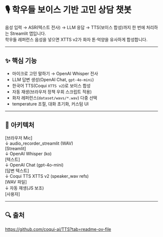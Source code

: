 # 🎙️ 학우들 보이스 기반 고민 상담 챗봇

음성 입력 → ASR(텍스트 전사) → LLM 응답 → TTS(보이스 합성)까지 한 번에 처리하는 Streamlit 앱입니다.  
학우들 레퍼런스 음성을 넣으면 XTTS v2가 화자 톤·억양을 유사하게 합성합니다.

---

## ✨ 핵심 기능

- 마이크로 고민 말하기 → OpenAI Whisper 전사
- LLM 답변 생성(OpenAI Chat, `gpt-4o-mini`)
- 한국어 TTS(Coqui `XTTS v2`)로 보이스 합성
- 자동 재생(브라우저 정책 우회 스크립트 적용)
- 화자 레퍼런스(`dataset/wavs/*.wav`) 다중 선택
- temperature 조절, 대화 초기화, 커스텀 UI

---

## 🧱 아키텍처
[브라우저 Mic] <br>
↓     audio_recorder_streamlit (WAV) <br>
[Streamlit] <br>
↓     OpenAI Whisper (ko) <br>
[텍스트] <br>
↓     OpenAI Chat (gpt-4o-mini) <br>
[답변 텍스트] <br>
↓     Coqui TTS XTTS v2 (speaker_wav refs) <br>
[WAV 파일] <br>
↓      자동 재생(JS 보조) <br>
[사용자] <br>

---

## 🔍 출처
https://github.com/coqui-ai/TTS?tab=readme-ov-file
